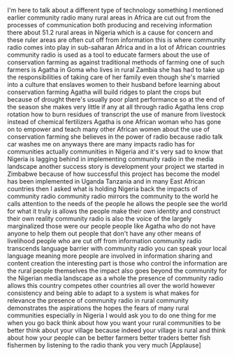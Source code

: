 
I&#39;m here to talk about a different type
of technology something I mentioned
earlier community radio many rural areas
in Africa are cut out from the processes
of communication both producing and
receiving information there about 51.2
rural areas in Nigeria which is a cause
for concern and these ruler areas are
often cut off from information this is
where community radio comes into play in
sub-saharan Africa and in a lot of
African countries community radio is
used as a tool to educate farmers about
the use of conservation farming as
against traditional methods of farming
one of such farmers is Agatha in Goma
who lives in rural Zambia she has had to
take up the responsibilities of taking
care of her family even though she&#39;s
married into a culture that enslaves
women to their husband before learning
about conservation farming Agatha will
build ridges to plant the crops but
because of drought there&#39;s usually poor
plant performance so at the end of the
season she makes very little if any at
all through radio Agatha lens crop
rotation how to burn residues of
transcript
the use of manure from livestock instead
of chemical fertilizers Agatha is one
African woman who has gone on to empower
and teach many other African women about
the use of conservation farming she
believes in the power of radio because
radio talk car washes me on anyways
there are many impacts radio has for
communities actually communities in
Nigeria and it&#39;s very sad to know that
Nigeria is lagging behind in
implementing community radio in the
media landscape another success story is
development
your project we started in Zimbabwe
because of how successful this project
has become the model has been
implemented in Uganda Tanzania and in
many East African countries then I asked
what is holding Nigeria back the impacts
of community radio community radio
mirrors the community to the world he
calls attention to the needs of the
people he allows the people see the
world for what it truly is allows the
people make their own identity and
construct their own reality community
radio is also the voice of the largely
marginalized those were our people
people like Agatha who do not have
anyone to help them out people that
don&#39;t have any other means of livelihood
people who are cut off from information
community radio transcends language
barrier with community radio you can
speak your local language meaning more
people are involved in information
sharing and content creation the
interesting part is those who control
the information are the rural people
themselves the impact also goes beyond
the community for the Nigerian media
landscape as a whole the presence of
community radio allows this country
competes other countries all over the
world
however consistency and being able to
adapt to a system is what makes for
relevance the presence of community
radio in rural community demonstrates
the aspirations the hopes the fears of
many rural communities especially in
Nigeria I would ask you to do one thing
for me when you go back think about how
you want your rural communities to be
better
think about your village because indeed
your village is rural and think about
how your people can be better farmers
better traders better fish fishermen by
listening to the radio thank you very
much
[Applause]
